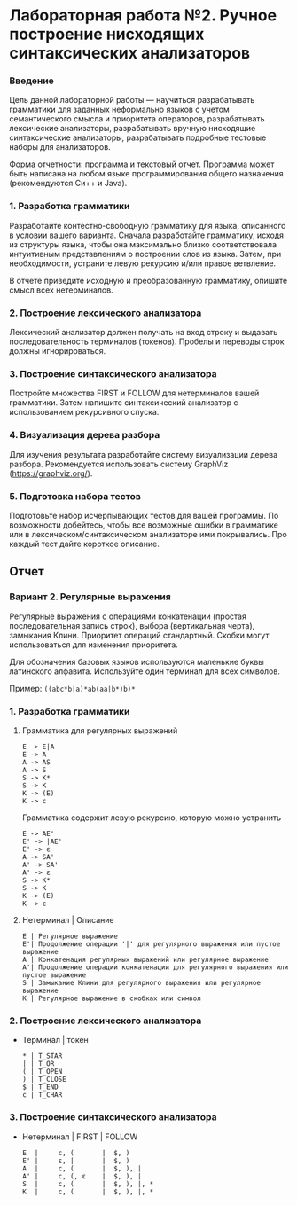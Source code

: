 # Лабораторная работа №2. Ручное построение нисходящих синтаксических анализаторов

### Введение

Цель данной лабораторной работы — научиться разрабатывать грамматики для заданных неформально языков с учетом
семантического
смысла и приоритета операторов, разрабатывать лексические анализаторы, разрабатывать вручную нисходящие синтаксические
анализаторы,
разрабатывать подробные тестовые наборы для анализаторов.

Форма отчетности: программа и текстовый отчет. Программа может
быть написана на любом языке программирования общего назначения
(рекомендуются Си++ и Java).

### 1. Разработка грамматики

Разработайте контестно-свободную грамматику для языка, описанного в условии вашего варианта. Сначала разработайте
грамматику, исходя из структуры языка, чтобы она максимально близко соответствовала интуитивным представлениям о
построении слов из языка. Затем,
при необходимости, устраните левую рекурсию и/или правое ветвление.

В отчете приведите исходную и преобразованную грамматику, опишите смысл всех нетерминалов.

### 2. Построение лексического анализатора

Лексический анализатор должен получать на вход строку и выдавать
последовательность терминалов (токенов). Пробелы и переводы строк
должны игнорироваться.

### 3. Построение синтаксического анализатора

Постройте множества FIRST и FOLLOW для нетерминалов вашей
грамматики. Затем напишите синтаксический анализатор с использованием рекурсивного спуска.

### 4. Визуализация дерева разбора

Для изучения результата разработайте систему визуализации
дерева разбора. Рекомендуется использовать систему GraphViz
(https://graphviz.org/).

### 5. Подготовка набора тестов

Подготовьте набор исчерпывающих тестов для вашей программы.
По возможности добейтесь, чтобы все возможные ошибки в грамматике
или в лексическом/синтаксическом анализаторе ими покрывались. Про
каждый тест дайте короткое описание.

## Отчет

### Вариант 2. Регулярные выражения

Регулярные выражения с операциями конкатенации (простая последовательная запись строк), выбора (вертикальная черта),
замыкания
Клини. Приоритет операций стандартный. Скобки могут использоваться
для изменения приоритета.

Для обозначения базовых языков используются маленькие буквы латинского алфавита. Используйте один терминал для всех
символов.

Пример: `((abc*b|a)*ab(aa|b*)b)*`

### 1. Разработка грамматики

1. Грамматика для регулярных выражений
    ``` 
    E -> E|A
    E -> A
    A -> AS
    A -> S
    S -> K*
    S -> K
    K -> (E)
    K -> c
    ```

   Грамматика содержит левую рекурсию, которую можно устранить

    ```
    E -> AE'
    E' -> |AE'
    E' -> ε
    A -> SA'
    A' -> SA'
    A' -> ε
    S -> K*
    S -> K
    K -> (E)
    K -> c
    ```

2. Нетерминал | Описание
    ```
    E | Регулярное выражение
    E'| Продолжение операции '|' для регулярного выражения или пустое выражение
    A | Конкатенация регулярных выражений или регулярное выражение
    A'| Продолжение операции конкатенации для регулярного выражения или пустое выражение
    S | Замыкание Клини для регулярного выражения или регулярное выражение
    K | Регулярное выражение в скобках или символ
    ```

### 2. Построение лексического анализатора

- Терминал | токен
    ```
    * | T_STAR
    | | T_OR
    ( | T_OPEN
    ) | T_CLOSE
    $ | T_END
    c | T_CHAR
    ```

### 3. Построение синтаксического анализатора

- Нетерминал | FIRST | FOLLOW
    ```
    E  |     c, (       |  $, )
    E' |     ε, |       |  $, )
    A  |     c, (       |  $, ), |
    A' |     c, (, ε    |  $, ), |
    S  |     c, (       |  $, ), |, *
    K  |     c, (       |  $, ), |, *
    ```



